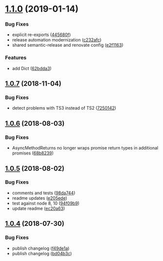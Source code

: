 # [1.1.0](https://github.com/mike-north/types/compare/v1.0.7...v1.1.0) (2019-01-14)


### Bug Fixes

* explicit re-exports ([445680f](https://github.com/mike-north/types/commit/445680f))
* release automation modernization ([c232afc](https://github.com/mike-north/types/commit/c232afc))
* shared semantic-release and renovate config ([e2f1163](https://github.com/mike-north/types/commit/e2f1163))


### Features

* add Dict<T> ([62bdda3](https://github.com/mike-north/types/commit/62bdda3))

## [1.0.7](https://github.com/mike-north/types/compare/v1.0.6...v1.0.7) (2018-11-04)


### Bug Fixes

* detect problems with TS3 instead of TS2 ([7250142](https://github.com/mike-north/types/commit/7250142))

## [1.0.6](https://github.com/mike-north/types/compare/v1.0.5...v1.0.6) (2018-08-03)


### Bug Fixes

* AsyncMethodReturns no longer wraps promise return types in additional promises ([68b8239](https://github.com/mike-north/types/commit/68b8239))

## [1.0.5](https://github.com/mike-north/types/compare/v1.0.4...v1.0.5) (2018-08-02)


### Bug Fixes

* comments and tests ([98da744](https://github.com/mike-north/types/commit/98da744))
* readme updates ([e205ede](https://github.com/mike-north/types/commit/e205ede))
* test against node 8, 10 ([94f09b9](https://github.com/mike-north/types/commit/94f09b9))
* update readme ([ec20a63](https://github.com/mike-north/types/commit/ec20a63))

## [1.0.4](https://github.com/mike-north/types/compare/v1.0.3...v1.0.4) (2018-07-30)


### Bug Fixes

* publish changelog ([f49de1a](https://github.com/mike-north/types/commit/f49de1a))
* publish changelog ([bd04b3c](https://github.com/mike-north/types/commit/bd04b3c))
